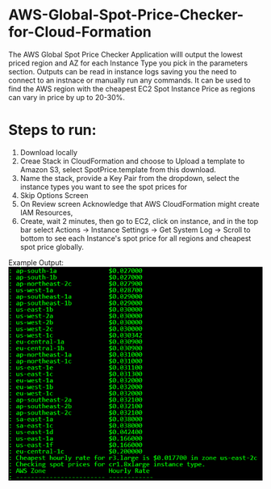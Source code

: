 # AWS-Global-Spot-Price-Checker-for-Cloud-Formation
The AWS Global Spot Price Checker Application willl output the lowest priced region and AZ for each Instance Type you pick in the parameters section.  Outputs can be read in instance logs saving you the need to connect to an instnace or manually run any commands.  It can be used to find the AWS region with the cheapest EC2 Spot Instance Price as regions can vary in price by up to 20-30%.

# Steps to run:
1) Download locally
2) Creae Stack in CloudFormation and choose to Upload a template to Amazon S3, select SpotPrice.template from this download.
3)  Name the stack, provide a Key Pair from the dropdown, select the instance types you want to see the  spot prices for
4) Skip Options Screen
5) On Review screen Acknowledge that AWS CloudFormation might create IAM Resources,
6) Create, wait 2 minutes, then go to EC2, click on instance, and in the top bar select Actions -> Instance Settings -> Get System Log -> Scroll to bottom to see each Instance's spot price for all regions and cheapest spot price globally.

Example Output:
</br>
![Alt text](https://github.com/charlespisu/AWS-Global-Spot-Price-Checker-for-Cloud-Formation/blob/master/Capture.PNG "Example Spot Price Checker Output")
